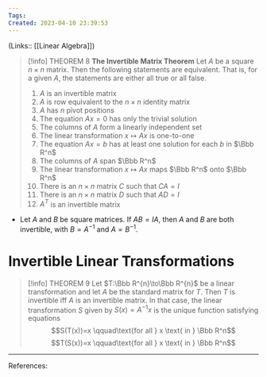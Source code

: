 ```yaml
---
Tags: 
Created: 2023-04-10 23:39:53
---
```

(Links:: [[Linear Algebra]])
> [!info] THEOREM 8
> **The Invertible Matrix Theorem**
> Let $A$ be a square $n\times n$ matrix. Then the following statements are equivalent. That is, for a given $A$, the statements are either all true or all false.
> 1. $A$ is an invertible matrix
> 2. $A$ is row equivalent to the $n \times n$ identity matrix
> 3. $A$ has $n$ pivot positions
> 4. The equation $Ax=0$ has only the trivial solution
> 5. The columns of $A$ form a linearly independent set
> 6. The linear transformation $x\mapsto Ax$ is one-to-one
> 7. The equation $Ax=b$ has at least one solution for each $b$ in $\Bbb R^n$
> 8. The columns of $A$ span $\Bbb R^n$
> 9. The linear transformation $x\mapsto Ax$ maps $\Bbb R^n$ onto $\Bbb R^n$
> 10. There is an $n\times n$ matrix $C$ such that $CA=I$
> 11. There is an $n\times n$ matrix $D$ such that $AD=I$
> 12. $A^T$ is an invertible matrix

- Let $A$ and $B$ be square matrices. If $AB=IA$, then $A$ and $B$ are both invertible, with $B=A^{-1}$ and $A=B^{-1}$.
# Invertible Linear Transformations
> [!info] THEOREM 9
> Let $T:\Bbb R^{n}\to\Bbb R^{n}$ be a linear transformation and let $A$ be the standard matrix for $T$. Then $T$ is invertible iff $A$ is an invertible matrix. In that case, the linear transformation $S$ given by $S(x)=A^{-1}x$ is the unique function satisfying equations $$S(T(x))=x \qquad\text{for all } x \text{ in } \Bbb R^n$$ $$T(S(x))=x \qquad\text{for all } x \text{ in } \Bbb R^n$$

---
References: